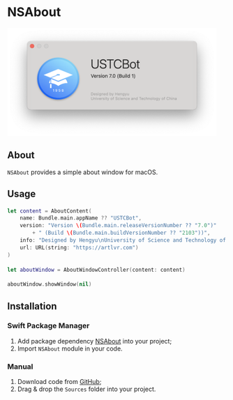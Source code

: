 # NSAbout

<img width=480 src="Images/example.png">

## About

`NSAbout` provides a simple about window for macOS.

## Usage

```swift
let content = AboutContent(
    name: Bundle.main.appName ?? "USTCBot",
    version: "Version \(Bundle.main.releaseVersionNumber ?? "7.0")"
        + " (Build \(Bundle.main.buildVersionNumber ?? "2103"))",
    info: "Designed by Hengyu\nUniversity of Science and Technology of China",
    url: URL(string: "https://artlvr.com")
)

let aboutWindow = AboutWindowController(content: content)

aboutWindow.showWindow(nil)
```

## Installation

### Swift Package Manager

1. Add package dependency [NSAbout](https://github.com/Hengyu/NSAbout.git) into your project;
2. Import `NSAbout` module in your code.

### Manual

1. Download code from [GitHub](https://github.com/Hengyu/NSAbout);
2. Drag & drop the `Sources` folder into your project.
